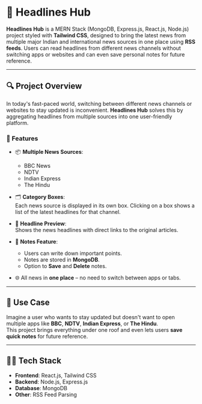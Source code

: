 # 📰 Headlines Hub

**Headlines Hub** is a MERN Stack (MongoDB, Express.js, React.js, Node.js) project styled with **Tailwind CSS**, designed to bring the latest news from multiple major Indian and international news sources in one place using **RSS feeds**. Users can read headlines from different news channels without switching apps or websites and can even save personal notes for future reference.

---

## 🔍 Project Overview

In today's fast-paced world, switching between different news channels or websites to stay updated is inconvenient. **Headlines Hub** solves this by aggregating headlines from multiple sources into one user-friendly platform.

### 🌟 Features

- 📦 **Multiple News Sources**:
  - BBC News
  - NDTV
  - Indian Express
  - The Hindu

- 🗂️ **Category Boxes**:  
  Each news source is displayed in its own box. Clicking on a box shows a list of the latest headlines for that channel.

- 🔗 **Headline Preview**:  
  Shows the news headlines with direct links to the original articles.

- 📝 **Notes Feature**:
  - Users can write down important points.
  - Notes are stored in **MongoDB**.
  - Option to **Save** and **Delete** notes.

- 🌐 All news in **one place** – no need to switch between apps or tabs.

---

## 📌 Use Case

Imagine a user who wants to stay updated but doesn't want to open multiple apps like **BBC**, **NDTV**, **Indian Express**, or **The Hindu**.  
This project brings everything under one roof and even lets users **save quick notes** for future reference.

---

## 🧑‍💻 Tech Stack

- **Frontend**: React.js, Tailwind CSS
- **Backend**: Node.js, Express.js
- **Database**: MongoDB
- **Other**: RSS Feed Parsing

